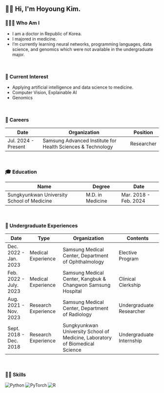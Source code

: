 ## 👋🏻 Hi, I'm Hoyoung Kim.

### 👨🏻‍⚕️ Who Am I
- I am a doctor in Republic of Korea.
- I majored in medicine.
- I’m currently learning neural networks, programming languages, data science, and genomics which were not available in the undergraduate major. </br>

<br/>

### 👀 Current Interest
- Applying artificial intelligence and data science to medicine.
- Computer Vision, Explainable AI
- Genomics

<br/>

### 🏢 Careers
| Date                | Organization                                                                | Position                 |
|---------------------|-----------------------------------------------------------------------------|--------------------------|
|Jul. 2024 - Present  |Samsung Advanced Institute for Health Sciences & Technology                  | Researcher               |
<br/>

### 🎓 Education
|Name                                      |Degree              |Date                 |
|------------------------------------------|--------------------|---------------------|
|Sungkyunkwan University School of Medicine|M.D. in Medicine    |Mar. 2018 - Feb. 2024|

<br/>

### 🌱 Undergraduate Experiences
| Date                   | Type                | Organization                                                                 | Contents                 |
|------------------------|---------------------|------------------------------------------------------------------------------|--------------------------|
| Dec. 2022 - Jan. 2023  | Medical Experience  | Samsung Medical Center, Department of Ophthalmology                          | Elective Program         |
| Feb. 2022 - July. 2023 | Medical Experience  | Samsung Medical Center, Kangbuk &amp; Changwon Samsung Hospital              | Clinical Clerkship       |
| Aug. 2021 - Nov. 2023  | Research Experience | Samsung Medical Center, Department of Radiology                              | Undergraduate Researcher |
| Sept. 2018 - Dec. 2018 | Research Experience | Sungkyunkwan University School of Medicine, Laboratory of Biomedical Science | Undergraduate Internship |

<br/>

### 💪🏻 Skills
<div align = "left">
<img alt="Python" src ="https://img.shields.io/badge/Python-3776AB.svg?&style=flat-square&logo=Python&logoColor=white"/>
<img alt="PyTorch" src ="https://img.shields.io/badge/PyTorch-EE4C2C.svg?&style=flat-square&logo=PyTorch&logoColor=white"/>
<img alt="R" src ="https://img.shields.io/badge/R-276DC3.svg?&style=flat-square&logo=R&logoColor=white"/>
</div>
